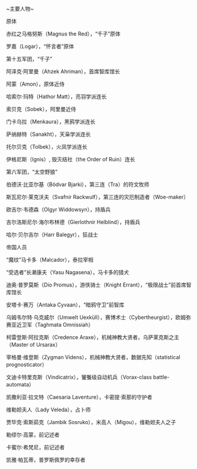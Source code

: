 ~主要人物~

原体

赤红之马格努斯（Magnus the Red），“千子”原体

罗嘉（Logar），“怀言者”原体

 

第十五军团，“千子”

阿泽克·阿里曼（Ahzek Ahriman），首席智库馆长

阿蒙（Amon），原体近侍

哈索尔·玛特（Hathor Matt），亮羽学派连长

索贝克（Sobek），阿里曼近侍

门卡乌拉（Menkaura），黑鸦学派连长

萨纳赫特（Sanakht），天枭学派连长

托尔贝克（Tolbek），火凤学派连长

伊格尼斯（Ignis）, 毁灭结社（the Order of Ruin）连长

 

第六军团，“太空野狼”

伯德沃·比亚尔基（Bödvar Bjarki），第三连（Tra）的符文牧师

斯瓦尼尔·莱克沃夫（Svafnir Rackwulf），第三连的灾厄制造者（Woe-maker）

欧吉尔·韦德森（Olgyr Widdowsyn），持盾兵

吉尔洛斯尼尔·海尔布林德（Gierlothnir Helblind），持盾兵

哈尔·贝尔吉尔（Harr Balegyr），狂战士

 

帝国人员

“魔纹”马卡多（Malcador），泰拉宰相

“受选者”长濑康夫（Yasu Nagasena），马卡多的猎犬

 

迪奥·普罗莫斯（Dio Promus），游侠骑士（Knight Errant），“极限战士”前首席智库馆长

安塔卡·赛万（Antaka Cyvaan），“暗鸦守卫”前智库

 

乌姆韦尔特·乌克威尔（Umwelt Uexküll），赛博术士（Cybertheurgist），欧姆弥赛亚近卫军（Taghmata Omnissiah）

柯雷登斯·阿拉克斯（Credence Araxe），机械神教大贤者，乌萨莱克斯之主（Master of Ursarax）

宰格曼·维登斯（Zygman Videns），机械神教大贤者，数据先知（statistical prognosticator）

文迪卡特里克斯（Vindicatrix），饕餮级自动机兵（Vorax-class battle-automata）

 

凯撒利亚·拉文特（Caesaria Laventure），卡密提·索那的守护者

维勒妲夫人（Lady Veleda），占卜师

贾毕克·索斯茹克（Jambik Sosruko），米高人（Migou），维勒妲夫人之子

 

勒缪尔·高蒙，前记述者

卡蜜尔·希梵尼，前记述者

凯雅·帕瓦蒂，普罗斯佩罗的幸存者 
